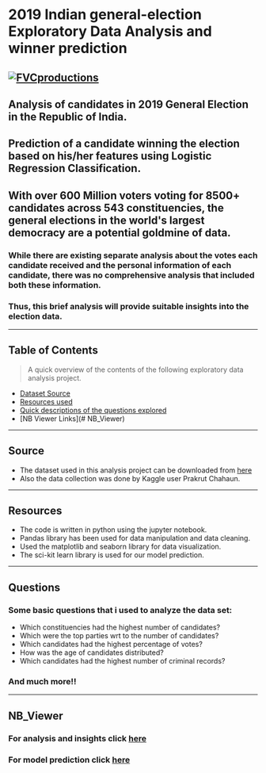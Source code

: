 # 2019 Indian general-election Exploratory Data Analysis and winner prediction
<a href="https://ichef.bbci.co.uk"><img src="https://www.aljazeera.com/wp-content/uploads/2019/04/05e4ac0e32c94b33a8dd1208e0d79146_18.jpeg?resize=770%2C513" alt="FVCproductions"></a>
---
## Analysis of candidates in 2019 General Election in the Republic of India.
## Prediction of a candidate winning the election based on his/her features using Logistic Regression Classification.
## With over 600 Million voters voting for 8500+ candidates across 543 constituencies, the general elections in the world's largest democracy are a potential goldmine of data. 
### While there are existing separate analysis about the votes each candidate received and the personal information of each candidate, there was no comprehensive analysis that included both these information.
### Thus, this brief analysis will provide suitable insights into the election data.
---
## Table of Contents
> A quick overview of the contents of the following exploratory data analysis project.
- [Dataset Source](#source)
- [Resources used](#resources)
- [Quick descriptions of the questions explored](#questions)
- [NB Viewer Links](# NB_Viewer)
---
## Source
- The dataset used in this analysis project can be downloaded from <a href="https://www.kaggle.com/prakrutchauhan/indian-candidates-for-general-election-2019">here</a>
- Also the data collection was done by Kaggle user Prakrut Chahaun.
---
## Resources
- The code is written in python using the jupyter notebook.
- Pandas library has been used for data manipulation and data cleaning.
- Used the matplotlib and seaborn library for data visualization.
- The sci-kit learn library is used for our model prediction.
---
## Questions
### Some basic questions that i used to analyze the data set:
- Which constituencies had the highest number of candidates?
- Which were the top parties wrt to the number of candidates?
- Which candidates had the highest percentage of votes?
- How was the age of candidates distributed?
- Which candidates had the highest number of criminal records?
### And much more!!
---
## NB_Viewer
### For analysis and insights click <a href="https://github.com/anurag-ux/2019-general-election/blob/master/Analysis.ipynb">here</a>
### For model prediction click  <a href="https://nbviewer.jupyter.org/github/anurag-ux/2019-general-election/blob/master/prediction_model.ipynb">here</a>
